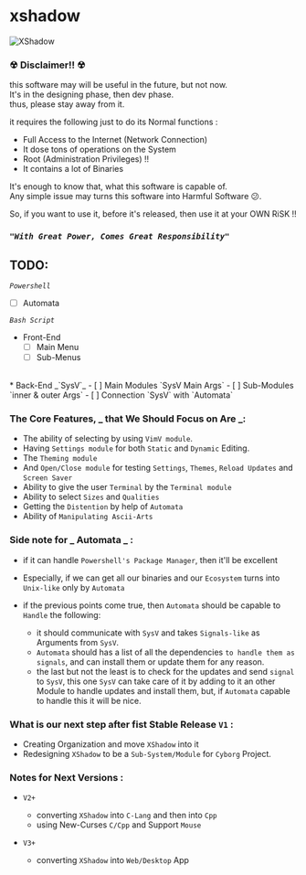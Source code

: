 # xshadow

![XShadow](XShadow.gif)

### ☢   Disclaimer!!  ☢

this software may will be useful in the future, but not now.<br>
It's in the designing phase, then dev phase.<br>
thus, please stay away from it.<br>

it requires the following just to do its Normal functions :
+ Full Access to the Internet (Network Connection)
+ It dose tons of operations on the System
+ Root (Administration Privileges) !!
+ It contains a lot of Binaries

It's enough to know that, what this software is capable of.<br>
Any simple issue may turns this software into Harmful Software 😕.

So, if you want to use it, before it's released, then use it at your OWN RiSK !!<br>
### _**`"With Great Power, Comes Great Responsibility"`**_


## TODO:

 _`Powershell`_
 <br>
* [ ] Automata


_`Bash Script`_
<br>
* Front-End
    - [ ] Main Menu
    - [ ] Sub-Menus
<br>
* Back-End
 _`SysV`_
    - [ ] Main Modules `SysV Main Args`
    - [ ] Sub-Modules `inner & outer Args`
    - [ ] Connection `SysV` with `Automata`

### The Core Features, _ that We Should Focus on Are _:
* The ability of selecting by using `VimV module`.
* Having `Settings module` for both `Static` and `Dynamic` Editing.
* The `Theming module`
* And `Open/Close module` for testing `Settings`, `Themes`, `Reload Updates` and `Screen Saver`
* Ability to give the user `Terminal` by the `Terminal module`
* Ability to select `Sizes` and  `Qualities`
* Getting the `Distention` by help of `Automata`
* Ability of `Manipulating Ascii-Arts`


### Side note for _ Automata _ :
* if it can handle `Powershell's Package Manager`, then it'll be excellent
* Especially, if we can get all our binaries and our `Ecosystem` turns into `Unix-like` only by `Automata`

* if the previous points come true, then `Automata` should be capable to `Handle` the following:
    - it should communicate with `SysV` and takes `Signals-like` as Arguments from `SysV`.
    - `Automata` should has a list of all the dependencies `to handle them as signals`,
        and can install them or update them for any reason.
    - the last but not the least is to check for the updates and send `signal` to `SysV`,
        this one `SysV` can take care of it by adding to it an other Module to handle updates and install them,
        but, if `Automata` capable to handle this it will be nice.

### What is our next step after fist Stable Release `V1` :
* Creating Organization and move `XShadow` into it
* Redesigning `XShadow` to be a `Sub-System/Module` for `Cyborg` Project.


### Notes for Next Versions :
*  `V2+`
    * converting `XShadow` into `C-Lang` and then into `Cpp`
    * using New-Curses `C/Cpp` and Support `Mouse`

* `V3+`
    * converting `XShadow` into `Web/Desktop` App

